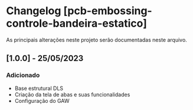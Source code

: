 # Changelog [pcb-embossing-controle-bandeira-estatico]

As principais alterações neste projeto serão documentadas neste arquivo.

<!--
Adicionado       para novas funcionalidades.
Modificado       para mudanças em funcionalidades existentes.
Obsoleto         para funcionalidades estáveis que foram removidas das próximas versões.
Removido         para funcionalidades removidas desta versão.
Corrigido        para qualquer correção de bug.
Segurança        para incentivar usuários a atualizarem em caso de vulnerabilidades.
-->

## [1.0.0] - 25/05/2023
### Adicionado

- Base estrutural DLS
- Criação da tela de abas e suas funcionalidades
- Configuração do GAW
